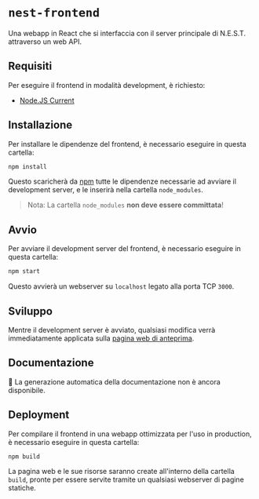 # `nest-frontend`

Una webapp in React che si interfaccia con il server principale di N.E.S.T. attraverso un web API.

## Requisiti

Per eseguire il frontend in modalità development, è richiesto:

- [Node.JS Current](https://nodejs.org/it/download/current/)

## Installazione

Per installare le dipendenze del frontend, è necessario eseguire in questa cartella:

```bash
npm install
```

Questo scaricherà da [npm](https://www.npmjs.com/) tutte le dipendenze necessarie ad avviare il development server, 
e le inserirà nella cartella `node_modules`.

> Nota: La cartella `node_modules` **non deve essere committata**!

## Avvio

Per avviare il development server del frontend, è necessario eseguire in questa cartella:

```bash
npm start
```

Questo avvierà un webserver su `localhost` legato alla porta TCP `3000`.

## Sviluppo

Mentre il development server è avviato, qualsiasi modifica verrà immediatamente applicata sulla 
[pagina web di anteprima](https://localhost:3000).

## Documentazione

<!-- TODO: Questa parte non è ancora stata realizzata. -->

🚧 La generazione automatica della documentazione non è ancora disponibile.

## Deployment

Per compilare il frontend in una webapp ottimizzata per l'uso in production, è necessario eseguire in questa cartella:

```bash
npm build
```

La pagina web e le sue risorse saranno create all'interno della cartella `build`, pronte per essere servite tramite
un qualsiasi webserver di pagine statiche.